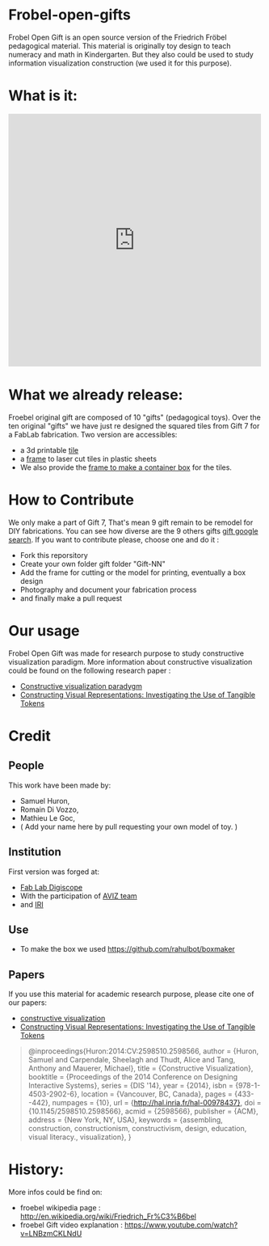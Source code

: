 Frobel-open-gifts
=======================

Frobel Open Gift is an open source version of the Friedrich Fröbel pedagogical material.
This material is originally toy design to teach numeracy and math in Kindergarten.
But they also could be used to study information visualization construction (we used it for this purpose). 

# What is it:
<iframe align="center" src="http://www.flickr.com/slideShow/index.gne?group_id=&user_id=&set_id=72157646414326662&text=" frameBorder="0" width="500" height="500" scrolling="no"></iframe>

# What we already release:

Froebel original gift are composed of 10 "gifts" (pedagogical toys). 
Over the ten original "gifts" we have just re designed the squared tiles from Gift 7 for a FabLab fabrication.
Two version are accessibles: 
* a 3d printable [tile](https://github.com/INRIA/frobel-open-gifts/blob/master/tangible-square-printable-model.stl)
* a [frame](https://github.com/INRIA/frobel-open-gifts/blob/master/Gift-7/romain_trame_tokens.cdr) to laser cut tiles in plastic sheets
* We also provide the [frame to make a container box](https://github.com/INRIA/frobel-open-gifts/blob/master/Gift-7/Backup_of_romain_boite_tokens_4-sam.cdr) for the tiles.

# How to Contribute 
We only make a part of Gift 7, That's mean 9 gift remain to be remodel for DIY fabrications. 
You can see how diverse are the 9 others gifts [gift google search](https://www.google.com/search?q=gift+froebel&espv=2&source=lnms&tbm=isch&sa=X&ei=ibqlU53CC4fJ8wHBnYDACA&ved=0CAYQ_AUoAQ&biw=1311&bih=956). If you want to contribute please, choose one and do it : 

* Fork this reporsitory 
* Create your own folder gift folder "Gift-NN"
* Add the frame for cutting or the model for printing, eventually a box design 
* Photography and document your fabrication process 
* and finally make a pull request 

# Our usage 
Frobel Open Gift was made for research purpose to study constructive visualization paradigm. 
More information about constructive visualization could be found on the following research paper : 
* [Constructive visualization paradygm](http://hal.inria.fr/hal-00978437)
* [Constructing Visual Representations: Investigating the Use of Tangible Tokens](http://hal.inria.fr/hal-01024053) 


# Credit 

## People
This work have been made by:
* Samuel Huron, 
* Romain Di Vozzo, 
* Mathieu Le Goc, 
* ( Add your name here by pull requesting your own model of toy. )

## Institution 
First version was forged at: 
* [Fab Lab Digiscope](http://fablabdigiscope.wordpress.com)
* With the participation of [AVIZ team](http://www.aviz.fr)
* and [IRI](http://www.iri.centrepompidou.fr)

## Use 
* To make the box we used https://github.com/rahulbot/boxmaker

## Papers
If you use this material for academic research purpose, please cite one of our papers: 

* [constructive visualization](http://hal.inria.fr/hal-00978437)
* [Constructing Visual Representations: Investigating the Use of Tangible Tokens](http://hal.inria.fr/hal-01024053) 

> @inproceedings{Huron:2014:CV:2598510.2598566,
>  author = {Huron, Samuel and Carpendale, Sheelagh and Thudt, Alice and Tang, Anthony and Mauerer, Michael},
>  title = {Constructive Visualization},
>  booktitle = {Proceedings of the 2014 Conference on Designing Interactive Systems},
>  series = {DIS '14},
>  year = {2014},
>  isbn = {978-1-4503-2902-6},
>  location = {Vancouver, BC, Canada},
>  pages = {433--442},
>  numpages = {10},
>  url = {http://hal.inria.fr/hal-00978437},
>  doi = {10.1145/2598510.2598566},
>  acmid = {2598566},
>  publisher = {ACM},
>  address = {New York, NY, USA},
>  keywords = {assembling, construction, constructionism, constructivism, design, education, visual literacy., visualization},
> } 


# History:
More infos could be find on: 
* froebel wikipedia page : http://en.wikipedia.org/wiki/Friedrich_Fr%C3%B6bel
* froebel Gift video explanation : https://www.youtube.com/watch?v=LNBzmCKLNdU
